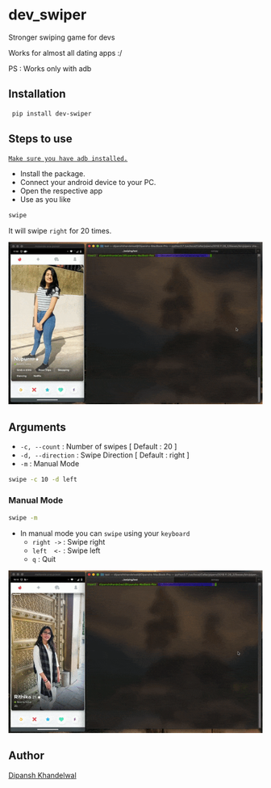 # dev_swiper

Stronger swiping game for devs

Works for almost all dating apps :/

PS : Works only with adb

## Installation

```sh
 pip install dev-swiper
```

## Steps to use

[`Make sure you have adb installed.`](https://developer.android.com/studio/command-line/adb)

- Install the package.
- Connect your android device to your PC.
- Open the respective app
- Use as you like

```sh
swipe
```

It will swipe `right` for 20 times.

![Auto Demo GIf](./demo/auto.gif)

## Arguments

* `-c, --count` : Number of swipes [ Default : 20 ]
* `-d, --direction` : Swipe Direction [ Default : right ]
* `-m` : Manual Mode

```sh
swipe -c 10 -d left
```

### Manual Mode

```sh
swipe -m
```

- In manual mode you can `swipe` using your `keyboard`
  - `right ->` : Swipe right
  - `left  <-` : Swipe left
  - `q`        : Quit

![Manual Demo GIf](./demo/manual.gif)

## Author

[Dipansh Khandelwal](https://github.com/DipanshKhandelwal)
